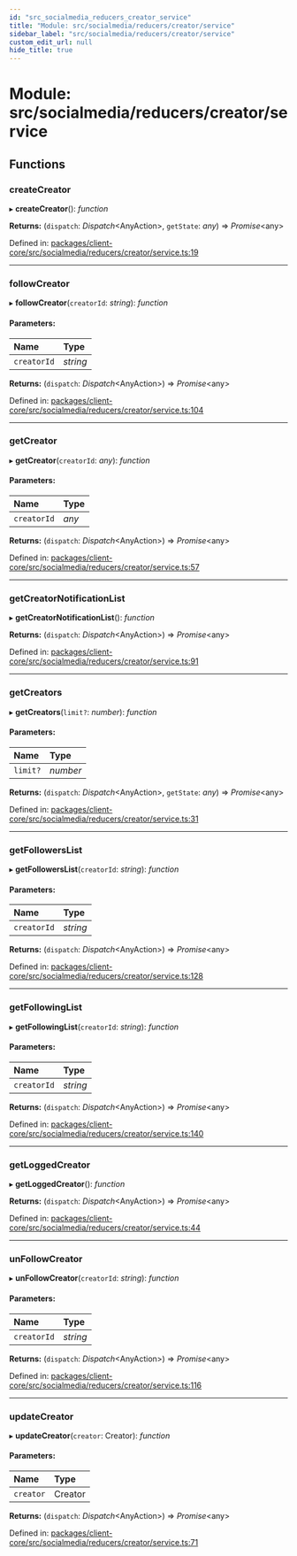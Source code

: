 ```yaml
---
id: "src_socialmedia_reducers_creator_service"
title: "Module: src/socialmedia/reducers/creator/service"
sidebar_label: "src/socialmedia/reducers/creator/service"
custom_edit_url: null
hide_title: true
---
```


# Module: src/socialmedia/reducers/creator/service

## Functions

### createCreator

▸ **createCreator**(): *function*

**Returns:** (`dispatch`: *Dispatch*<AnyAction\>, `getState`: *any*) => *Promise*<any\>

Defined in: [packages/client-core/src/socialmedia/reducers/creator/service.ts:19](https://github.com/xr3ngine/xr3ngine/blob/77d12cea0/packages/client-core/src/socialmedia/reducers/creator/service.ts#L19)

___

### followCreator

▸ **followCreator**(`creatorId`: *string*): *function*

#### Parameters:

Name | Type |
:------ | :------ |
`creatorId` | *string* |

**Returns:** (`dispatch`: *Dispatch*<AnyAction\>) => *Promise*<any\>

Defined in: [packages/client-core/src/socialmedia/reducers/creator/service.ts:104](https://github.com/xr3ngine/xr3ngine/blob/77d12cea0/packages/client-core/src/socialmedia/reducers/creator/service.ts#L104)

___

### getCreator

▸ **getCreator**(`creatorId`: *any*): *function*

#### Parameters:

Name | Type |
:------ | :------ |
`creatorId` | *any* |

**Returns:** (`dispatch`: *Dispatch*<AnyAction\>) => *Promise*<any\>

Defined in: [packages/client-core/src/socialmedia/reducers/creator/service.ts:57](https://github.com/xr3ngine/xr3ngine/blob/77d12cea0/packages/client-core/src/socialmedia/reducers/creator/service.ts#L57)

___

### getCreatorNotificationList

▸ **getCreatorNotificationList**(): *function*

**Returns:** (`dispatch`: *Dispatch*<AnyAction\>) => *Promise*<any\>

Defined in: [packages/client-core/src/socialmedia/reducers/creator/service.ts:91](https://github.com/xr3ngine/xr3ngine/blob/77d12cea0/packages/client-core/src/socialmedia/reducers/creator/service.ts#L91)

___

### getCreators

▸ **getCreators**(`limit?`: *number*): *function*

#### Parameters:

Name | Type |
:------ | :------ |
`limit?` | *number* |

**Returns:** (`dispatch`: *Dispatch*<AnyAction\>, `getState`: *any*) => *Promise*<any\>

Defined in: [packages/client-core/src/socialmedia/reducers/creator/service.ts:31](https://github.com/xr3ngine/xr3ngine/blob/77d12cea0/packages/client-core/src/socialmedia/reducers/creator/service.ts#L31)

___

### getFollowersList

▸ **getFollowersList**(`creatorId`: *string*): *function*

#### Parameters:

Name | Type |
:------ | :------ |
`creatorId` | *string* |

**Returns:** (`dispatch`: *Dispatch*<AnyAction\>) => *Promise*<any\>

Defined in: [packages/client-core/src/socialmedia/reducers/creator/service.ts:128](https://github.com/xr3ngine/xr3ngine/blob/77d12cea0/packages/client-core/src/socialmedia/reducers/creator/service.ts#L128)

___

### getFollowingList

▸ **getFollowingList**(`creatorId`: *string*): *function*

#### Parameters:

Name | Type |
:------ | :------ |
`creatorId` | *string* |

**Returns:** (`dispatch`: *Dispatch*<AnyAction\>) => *Promise*<any\>

Defined in: [packages/client-core/src/socialmedia/reducers/creator/service.ts:140](https://github.com/xr3ngine/xr3ngine/blob/77d12cea0/packages/client-core/src/socialmedia/reducers/creator/service.ts#L140)

___

### getLoggedCreator

▸ **getLoggedCreator**(): *function*

**Returns:** (`dispatch`: *Dispatch*<AnyAction\>) => *Promise*<any\>

Defined in: [packages/client-core/src/socialmedia/reducers/creator/service.ts:44](https://github.com/xr3ngine/xr3ngine/blob/77d12cea0/packages/client-core/src/socialmedia/reducers/creator/service.ts#L44)

___

### unFollowCreator

▸ **unFollowCreator**(`creatorId`: *string*): *function*

#### Parameters:

Name | Type |
:------ | :------ |
`creatorId` | *string* |

**Returns:** (`dispatch`: *Dispatch*<AnyAction\>) => *Promise*<any\>

Defined in: [packages/client-core/src/socialmedia/reducers/creator/service.ts:116](https://github.com/xr3ngine/xr3ngine/blob/77d12cea0/packages/client-core/src/socialmedia/reducers/creator/service.ts#L116)

___

### updateCreator

▸ **updateCreator**(`creator`: Creator): *function*

#### Parameters:

Name | Type |
:------ | :------ |
`creator` | Creator |

**Returns:** (`dispatch`: *Dispatch*<AnyAction\>) => *Promise*<any\>

Defined in: [packages/client-core/src/socialmedia/reducers/creator/service.ts:71](https://github.com/xr3ngine/xr3ngine/blob/77d12cea0/packages/client-core/src/socialmedia/reducers/creator/service.ts#L71)
